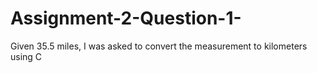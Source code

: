 # Assignment-2-Question-1-
Given 35.5 miles, I was asked to convert the measurement to kilometers using C
